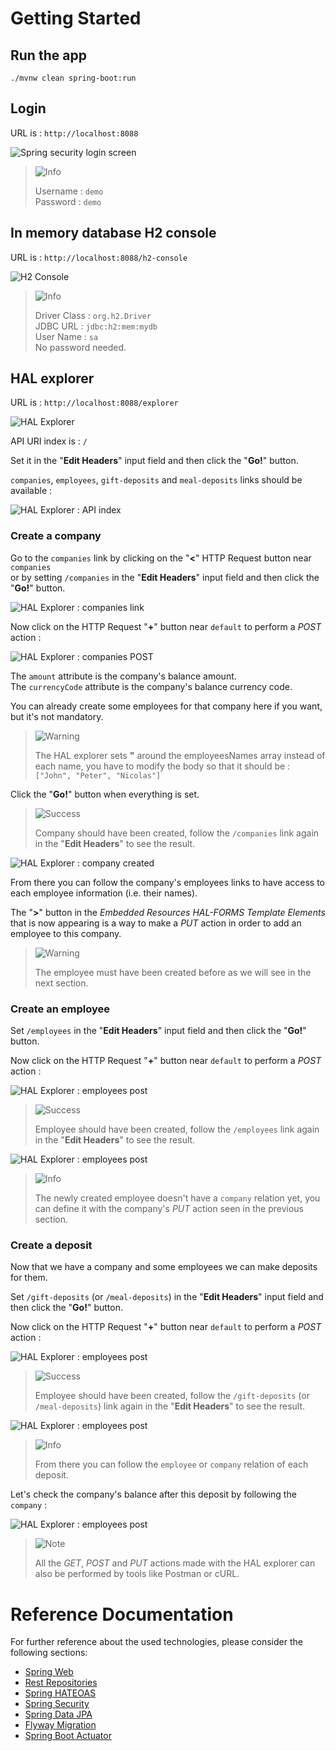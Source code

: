 # Getting Started

## Run the app

`./mvnw clean spring-boot:run`

## Login

URL is : `http://localhost:8088`

![Spring security login screen](doc/img/login.png?raw=true)

> <picture>
>   <source media="(prefers-color-scheme: light)" srcset="https://raw.githubusercontent.com/Mqxx/GitHub-Markdown/main/blockquotes/badge/light-theme/info.svg">
>   <img alt="Info" src="https://raw.githubusercontent.com/Mqxx/GitHub-Markdown/main/blockquotes/badge/dark-theme/info.svg">
> </picture><br>
>
> Username : `demo`<br/>
> Password : `demo`

## In memory database H2 console

URL is : `http://localhost:8088/h2-console`

![H2 Console](doc/img/h2-console.png?raw=true)

> <picture>
>   <source media="(prefers-color-scheme: light)" srcset="https://raw.githubusercontent.com/Mqxx/GitHub-Markdown/main/blockquotes/badge/light-theme/info.svg">
>   <img alt="Info" src="https://raw.githubusercontent.com/Mqxx/GitHub-Markdown/main/blockquotes/badge/dark-theme/info.svg">
> </picture><br>
>
> Driver Class : `org.h2.Driver`<br/>
> JDBC URL : `jdbc:h2:mem:mydb`<br/>
> User Name : `sa`<br/>
> No password needed.

## HAL explorer

URL is : `http://localhost:8088/explorer`

![HAL Explorer](doc/img/hal-explorer.png?raw=true)

API URI index is : `/`

Set it in the "**Edit Headers**" input field and then click the "**Go!**" button.

`companies`, `employees`, `gift-deposits` and `meal-deposits` links should be available :

![HAL Explorer : API index](doc/img/hal-explorer-index.png?raw=true)

### Create a company

Go to the `companies` link by clicking on the "**<**" HTTP Request button near `companies`<br/>or by setting `/companies` in the "**Edit Headers**" input field and then click the "**Go!**" button.

![HAL Explorer : companies link](doc/img/hal-explorer-companies.png?raw=true)

Now click on the HTTP Request "**+**" button near `default` to perform a *POST* action :

![HAL Explorer : companies POST](doc/img/hal-explorer-companies-post.png?raw=true)

The `amount` attribute is the company's balance amount.<br/>
The `currencyCode` attribute is the company's balance currency code.

You can already create some employees for that company here if you want, but it's not mandatory.

> <picture>
>   <source media="(prefers-color-scheme: light)" srcset="https://raw.githubusercontent.com/Mqxx/GitHub-Markdown/main/blockquotes/badge/light-theme/warning.svg">
>   <img alt="Warning" src="https://raw.githubusercontent.com/Mqxx/GitHub-Markdown/main/blockquotes/badge/dark-theme/warning.svg">
> </picture><br>
>
> The HAL explorer sets **"** around the employeesNames array instead of each name, you have to modify the body so that it should be :<br/>
> `["John", "Peter", "Nicolas"]`

Click the "**Go!**" button when everything is set.

> <picture>
>   <source media="(prefers-color-scheme: light)" srcset="https://raw.githubusercontent.com/Mqxx/GitHub-Markdown/main/blockquotes/badge/light-theme/success.svg">
>   <img alt="Success" src="https://raw.githubusercontent.com/Mqxx/GitHub-Markdown/main/blockquotes/badge/dark-theme/success.svg">
> </picture><br>
>
> Company should have been created, follow the `/companies` link again in the "**Edit Headers**" to see the result.

![HAL Explorer : company created](doc/img/hal-explorer-companies-created.png?raw=true)

From there you can follow the company's employees links to have access to each employee information (i.e. their names).

The "**>**" button in the *Embedded Resources HAL-FORMS Template Elements* that is now appearing is a way to make a *PUT* action in order to add an employee to this company.

> <picture>
>   <source media="(prefers-color-scheme: light)" srcset="https://raw.githubusercontent.com/Mqxx/GitHub-Markdown/main/blockquotes/badge/light-theme/warning.svg">
>   <img alt="Warning" src="https://raw.githubusercontent.com/Mqxx/GitHub-Markdown/main/blockquotes/badge/dark-theme/warning.svg">
> </picture><br>
>
> The employee must have been created before as we will see in the next section.

### Create an employee

Set `/employees` in the "**Edit Headers**" input field and then click the "**Go!**" button.

Now click on the HTTP Request "**+**" button near `default` to perform a *POST* action :

![HAL Explorer : employees post](doc/img/hal-explorer-employees-post.png?raw=true)

> <picture>
>   <source media="(prefers-color-scheme: light)" srcset="https://raw.githubusercontent.com/Mqxx/GitHub-Markdown/main/blockquotes/badge/light-theme/success.svg">
>   <img alt="Success" src="https://raw.githubusercontent.com/Mqxx/GitHub-Markdown/main/blockquotes/badge/dark-theme/success.svg">
> </picture><br>
>
> Employee should have been created, follow the `/employees` link again in the "**Edit Headers**" to see the result.

![HAL Explorer : employees post](doc/img/hal-explorer-employees-created.png?raw=true)

> <picture>
>   <source media="(prefers-color-scheme: light)" srcset="https://raw.githubusercontent.com/Mqxx/GitHub-Markdown/main/blockquotes/badge/light-theme/info.svg">
>   <img alt="Info" src="https://raw.githubusercontent.com/Mqxx/GitHub-Markdown/main/blockquotes/badge/dark-theme/info.svg">
> </picture><br>
>
> The newly created employee doesn't have a `company` relation yet, you can define it with the company's *PUT* action seen in the previous section.

### Create a deposit

Now that we have a company and some employees we can make deposits for them.

Set `/gift-deposits` (or `/meal-deposits`) in the "**Edit Headers**" input field and then click the "**Go!**" button.

Now click on the HTTP Request "**+**" button near `default` to perform a *POST* action :

![HAL Explorer : employees post](doc/img/hal-explorer-deposits-post.png?raw=true)

> <picture>
>   <source media="(prefers-color-scheme: light)" srcset="https://raw.githubusercontent.com/Mqxx/GitHub-Markdown/main/blockquotes/badge/light-theme/success.svg">
>   <img alt="Success" src="https://raw.githubusercontent.com/Mqxx/GitHub-Markdown/main/blockquotes/badge/dark-theme/success.svg">
> </picture><br>
>
> Employee should have been created, follow the `/gift-deposits` (or `/meal-deposits`) link again in the "**Edit Headers**" to see the result.

![HAL Explorer : employees post](doc/img/hal-explorer-deposits-created.png?raw=true)

> <picture>
>   <source media="(prefers-color-scheme: light)" srcset="https://raw.githubusercontent.com/Mqxx/GitHub-Markdown/main/blockquotes/badge/light-theme/info.svg">
>   <img alt="Info" src="https://raw.githubusercontent.com/Mqxx/GitHub-Markdown/main/blockquotes/badge/dark-theme/info.svg">
> </picture><br>
>
> From there you can follow the `employee` or `company` relation of each deposit.

Let's check the company's balance after this deposit by following the `company` :

![HAL Explorer : employees post](doc/img/hal-explorer-company-balance.png?raw=true)

> <picture>
>   <source media="(prefers-color-scheme: light)" srcset="https://raw.githubusercontent.com/Mqxx/GitHub-Markdown/main/blockquotes/badge/light-theme/note.svg">
>   <img alt="Note" src="https://raw.githubusercontent.com/Mqxx/GitHub-Markdown/main/blockquotes/badge/dark-theme/note.svg">
> </picture><br>
>
> All the *GET*, *POST* and *PUT* actions made with the HAL explorer can also be performed by tools like Postman or cURL.

# Reference Documentation
For further reference about the used technologies, please consider the following sections:


* [Spring Web](https://docs.spring.io/spring-boot/docs/3.2.2/reference/htmlsingle/index.html#web)
* [Rest Repositories](https://docs.spring.io/spring-boot/docs/3.2.2/reference/htmlsingle/index.html#howto.data-access.exposing-spring-data-repositories-as-rest)
* [Spring HATEOAS](https://docs.spring.io/spring-boot/docs/3.2.2/reference/htmlsingle/index.html#web.spring-hateoas)
* [Spring Security](https://docs.spring.io/spring-boot/docs/3.2.2/reference/htmlsingle/index.html#web.security)
* [Spring Data JPA](https://docs.spring.io/spring-boot/docs/3.2.2/reference/htmlsingle/index.html#data.sql.jpa-and-spring-data)
* [Flyway Migration](https://docs.spring.io/spring-boot/docs/3.2.2/reference/htmlsingle/index.html#howto.data-initialization.migration-tool.flyway)
* [Spring Boot Actuator](https://docs.spring.io/spring-boot/docs/3.2.2/reference/htmlsingle/index.html#actuator)